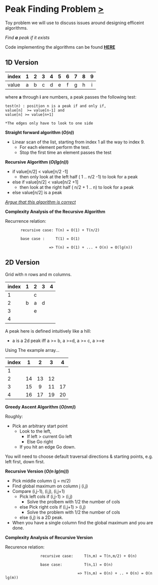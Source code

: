 Peak Finding Problem [>](./lect2.md)
====================
Toy problem we will use to discuss issues around designing efficeint algorithms. 

*Find __a__ peak if it exists* 

Code implementing the algorithms can be found [**HERE**](../../src/algorithms/peak_finding/peak.cpp)


1D Version
----------

| index | 1 | 2 | 3 | 4 | 5 | 6 | 7 | 8 | 9 |
|:----- |:-:|:-:|:-:|:-:|:-:|:-:|:-:|:-:|:-:|
| value | a | b | c | d | e | f | g | h | i |

where **a** through **i** are numbers, a peak passes the following test:

```
test(n) : position n is a peak if and only if, 
value[n]  >= value[n-1] and 
value[n] >= value[n+1]

*The edges only have to look to one side
```

**Straight forward algorithm (*O(n)*)**

* Linear scan of the list, starting from index 1 all the way to index 9.
  * For each element perform the test.
  * Stop the first time an element passes the test

**Recursive Algorithm (*O(lg(n))*)**

* if value[n/2] < value[n/2 -1]
  * then only look at the left half ( 1 .. n/2 -1) to look for a peak
* else if value[n/2] < value[n/2 +1] 
  * then look at the right half ( n/2 + 1 .. n) to look for a peak
* else value[n/2] is a peak 

[*Argue that this algorithm is correct*](./prob_set1.pdf)

**Complexity Analysis of the Recursive Algorithm**

Recurrence relation:

           recursive case: T(n) = O(1) + T(n/2)
          
           base case :     T(1) = O(1)

                        => T(n) = O(1) + ... + O(n) = O(lg(n))



2D Version
----------
Grid with n rows and m columns.

| index | 1 | 2 | 3 | 4 |
|:----- |:-:|:-:|:-:|:-:|
| 1     |   | c |   |   |
| 2     | b | a | d |   |
| 3     |   | e |   |   |
| 4     |   |   |   |   |

A peak here is defined intuitively like a hill:
 * a is a 2d peak iff a >= b, a >=d, a >= c, a >=e

Using The example array...

| index |  1 |  2 |  3 |  4 |
|:----- |:--:|:--:|:--:|:--:|
| 1     |    |    |    |    |
| 2     | 14 | 13 | 12 |    |
| 3     | 15 | 9  | 11 | 17 |
| 4     | 16 | 17 | 19 | 20 |


**Greedy Ascent Algorithm (*O(nm)*)** 

Roughly:
* Pick an arbitrary start point
  * Look to the left, 
    * If left > current Go left
    * Else Go right
  * If you hit an edge Go down.

You will need to choose default traversal directions & starting points, e.g. left
first, down first.

**Recursive Version (*O(n lg(m))*)**  

* Pick middle column (j = m/2)
* Find global maximum on column j (i,j)
* Compare (i,j-1), (i,j), (i,j+1)
  * Pick left cols if (i,j-1) > (i,j)
    * Solve the prolbem with 1/2 the number of cols
  * else Pick right cols if (i,j+1) > (i,j)
    * Solve the problem with 1/2 the number of cols
  * else (i,j) is a 2D peak.
* When you have a single column find the global maximum and you are done.

**Complexity Analysis of Recursive Version**

Recurence relation: 

                    recursive case:     T(n,m) = T(n,m/2) + O(n)

                    base case:          T(n,1) = O(n)

                                     => T(n,m) = O(n) + .. + O(n) = O(n lg(m))




